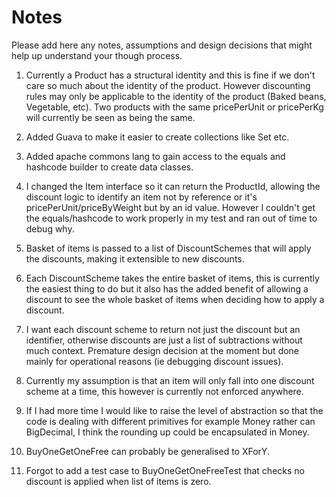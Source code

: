 # Notes

Please add here any notes, assumptions and design decisions that might help up understand your though process.

1. Currently a Product has a structural identity and this is fine if we don't care so much about 
the identity of the product. However discounting rules may only be applicable to the identity of the 
product (Baked beans, Vegetable, etc). 
Two products with the same pricePerUnit or pricePerKg will currently be seen as being the same.

2. Added Guava to make it easier to create collections like Set etc.

3. Added apache commons lang to gain access to the equals and hashcode builder to create data classes.

4. I changed the Item interface so it can return the ProductId, allowing the discount logic
to identify an item not by reference or it's pricePerUnit/priceByWeight but by an id value.
However I couldn't get the equals/hashcode to work properly in my test and ran out of time to debug why.

5. Basket of items is passed to a list of DiscountSchemes that will apply the discounts, making it
extensible to new discounts.

6. Each DiscountScheme takes the entire basket of items, this is currently the easiest thing to do but
it also has the added benefit of allowing a discount to see the whole basket of items when deciding
how to apply a discount.

7. I want each discount scheme to return not just the discount but an identifier, otherwise discounts are just
a list of subtractions without much context. 
Premature design decision at the moment but done mainly for operational reasons (ie debugging discount issues).

8. Currently my assumption is that an item will only fall into one discount scheme at a time, this 
however is currently not enforced anywhere.

9. If I had more time I would like to raise the level of abstraction so that the code is dealing with
different primitives for example Money rather can BigDecimal, I think the rounding up could be encapsulated in Money.

10. BuyOneGetOneFree can probably be generalised to XForY.

11. Forgot to add a test case to BuyOneGetOneFreeTest that checks no discount is applied when list of items is zero.